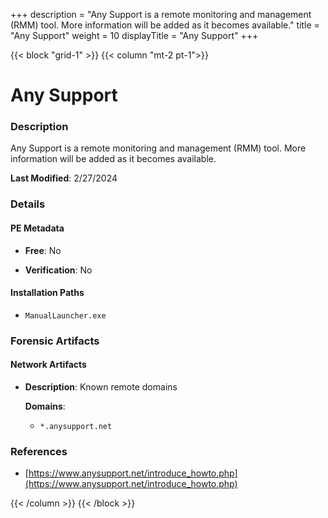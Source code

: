 +++
description = "Any Support is a remote monitoring and management (RMM) tool. More information will be added as it becomes available."
title = "Any Support"
weight = 10
displayTitle = "Any Support"
+++


{{< block "grid-1" >}}
{{< column "mt-2 pt-1">}}

# Any Support


### Description

Any Support is a remote monitoring and management (RMM) tool. More information will be added as it becomes available.



**Last Modified**: 2/27/2024

### Details


#### PE Metadata


- **Free**: No

- **Verification**: No




#### Installation Paths
- `ManualLauncher.exe`

### Forensic Artifacts




#### Network Artifacts

- **Description**: Known remote domains

  **Domains**:
    - `*.anysupport.net`





### References
- [https://www.anysupport.net/introduce_howto.php](https://www.anysupport.net/introduce_howto.php)



{{< /column >}}
{{< /block >}}
